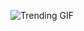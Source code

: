 
<!-- GIF_SECTION -->
![Trending GIF](https://media2.giphy.com/media/v1.Y2lkPThiYjIxNzcyOHdzb3B0Mzg4NG9xandyMHN1ZzRkb3RhbzRnYzc0bG15a3k0YTZlOSZlcD12MV9naWZzX3NlYXJjaCZjdD1n/JmJMzlXOiI0dq/giphy.gif)
<!-- END_GIF_SECTION -->
